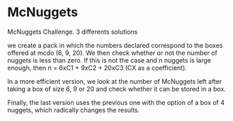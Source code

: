 # McNuggets
McNuggets Challenge. 3 differents solutions 

we create a pack in which the numbers declared correspond to the boxes offered at mcdo (6, 9, 20).
We then check whether or not the number of nuggets is less than zero. 
If this is not the case and n nuggets is large enough, then n = 6xC1 + 9xC2 + 20xC3 (CX as a coefficient).

In a more efficient version, we look at the number of McNuggets left after taking a box of size 6, 9 or 20 and check whether it can be stored in a box.

Finally, the last version uses the previous one with the option of a box of 4 nuggets, which radically changes the results. 
